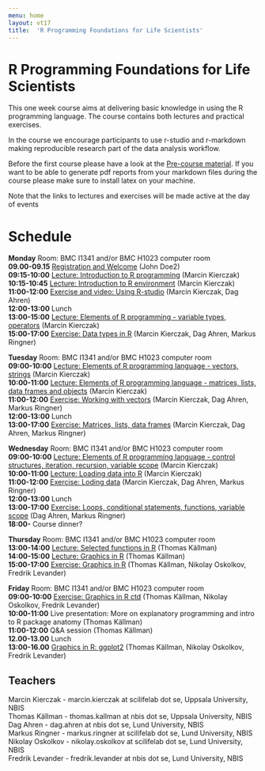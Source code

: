 ```yaml
---
menu: home
layout: vt17
title:  'R Programming Foundations for Life Scientists'
---
```


# R Programming Foundations for Life Scientists

This one week course aims at delivering basic knowledge in using the R
programming language. The course contains both lectures and practical
exercises.

In the course we encourage participants to use r-studio and
r-markdown making reproducible research part of the data analysis
workflow.

Before the first course please have a look at the [Pre-course
material](precourse). If you want to be able to generate pdf reports
from your markdown files during the course please make sure to install
latex on your machine.

Note that the links to lectures and exercises will be made active at the day of events
# Schedule

**Monday**
Room: BMC I1341 and/or BMC H1023 computer room<br>
**09.00-09.15** [Registration and Welcome](Lectures/XXX.pdf) (John Doe2)<br>
**09:15-10:00** [Lecture: Introduction to R programming](Lectures/Lecture_1_-_Introduction.pdf) (Marcin Kierczak)<br>
**10:15-10:45** [Lecture: Introduction to R environment](Lectures/Lecture_2_-_REnvironment.pdf) (Marcin Kierczak)<br>
**11:00-12:00** [Exercise and video: Using R-studio]() (Marcin Kierczak, Dag Ahren)<br>
**12:00-13:00** Lunch<br>
**13:00-15:00** [Lecture: Elements of R programming - variable types, operators](Lectures/Lecture_3_-_Elements1.pdf) (Marcin Kierczak)<br>
**15:00-17:00** [Exercise: Data types in R](Exercises/DataTypes) (Marcin Kierczak, Dag Ahren, Markus Ringner)<br>

**Tuesday**
Room: BMC I1341 and/or BMC H1023 computer room<br>
**09:00-10:00** [Lecture: Elements of R programming language - vectors, strings](Lectures/Lecture_4_-_Elements2.pdf) (Marcin Kierczak)<br>
**10:00-11:00** [Lecture: Elements of R programming language - matrices, lists, data frames and objects](Lectures/Lecture_5_-_Elements3.pdf) (Marcin Kierczak)<br>
**11:00-12:00** [Exercise: Working with vectors](Exercises/Vectors) (Marcin Kierczak, Dag Ahren, Markus Ringner)<br>
**12:00-13:00** Lunch<br>
**13:00-17:00** [Exercise: Matrices, lists, data frames](Exercises/Dataframes) (Marcin Kierczak, Dag Ahren, Markus Ringner)<br>

**Wednesday**
Room: BMC I1341 and/or BMC H1023 computer room<br>
**09:00-10:00** [Lecture: Elements of R programming language - control structures, iteration, recursion, variable scope](Lectures/Lecture_6_-_Elements4.pdf) (Marcin Kierczak)<br>
**10:00-11:00** [Lecture: Loading data into R](Lectures/Lecture_7_-_Loading_data.pdf) (Marcin Kierczak)<br>
**11:00-12:00** [Exercise: Loding data](Exercises/LoadData) (Marcin Kierczak, Dag Ahren, Markus Ringner)<br>
**12:00-13:00** Lunch<br>
**13:00-17:00** [Exercise: Loops, conditional statements, functions, variable scope](Exercises/Loops) (Dag Ahren, Markus Ringner)<br>
**18:00-** Course dinner?<br>

**Thursday**
Room: BMC I1341 and/or BMC H1023 computer room<br>
**13:00-14:00** [Lecture: Selected functions in R](Lecture/XXX.pdf) (Thomas Källman)<br>
**14:00-15:00** [Lecture: Graphics in R](Lecture/PlotHandson) (Thomas Källman)<br>
**15:00-17:00** [Exercise: Graphics in R](Exercise/PlotHandson) (Thomas Källman, Nikolay Oskolkov, Fredrik Levander)<br>

**Friday**
Room: BMC I1341 and/or BMC H1023 computer room<br>
**09:00-10:00** [Exercise: Graphics in R ctd](Exercise/PlotHandson) (Thomas Källman, Nikolay Oskolkov, Fredrik Levander)<br>
**10:00-11:00** Live presentation: More on explanatory programming and intro to R package anatomy (Thomas Källman)<br>
**11:00-12:00** Q&A session (Thomas Källman)<br>
**12.00-13.00** Lunch<br>
**13:00-16.00** [Graphics in R: ggplot2](Exercises/ggplots) (Thomas Källman, Nikolay Oskolkov, Fredrik Levander)<br>

## Teachers
Marcin Kierczak - marcin.kierczak at scilifelab dot se, Uppsala University, NBIS<br>
Thomas Källman - thomas.kallman at nbis dot se, Uppsala University, NBIS<br>
Dag Ahren - dag.ahren at nbis dot se, Lund University, NBIS<br>
Markus Ringner - markus.ringner at scilifelab dot se, Lund University, NBIS<br>
Nikolay Oskolkov - nikolay.oskolkov at scilifelab dot se, Lund University, NBIS<br>
Fredrik Levander - fredrik.levander at nbis dot se, Lund University, NBIS<br>
